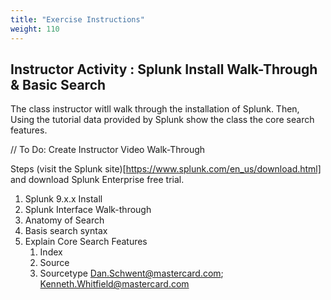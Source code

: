```yaml
---
title: "Exercise Instructions"
weight: 110
---
```


## Instructor Activity : Splunk Install Walk-Through & Basic Search
The class instructor witll walk through the installation of Splunk. Then, Using the tutorial data provided by Splunk show the class the core search features. 

// To Do: Create Instructor Video Walk-Through 

Steps 
(visit the Splunk site)[https://www.splunk.com/en_us/download.html] and download Splunk Enterprise free trial. 

1. Splunk 9.x.x Install 
2. Splunk Interface Walk-through 
3. Anatomy of Search 
4. Basis search syntax 
5. Explain Core Search Features 
    1. Index
    2. Source
    3. Sourcetype Dan.Schwent@mastercard.com; Kenneth.Whitfield@mastercard.com